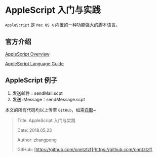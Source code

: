 # AppleScript 入门与实践

`AppleScript` 是 `Mac OS X` 内置的一种功能强大的脚本语言。

## 官方介绍

[AppleScript Overview](https://developer.apple.com/library/content/documentation/AppleScript/Conceptual/AppleScriptX/AppleScriptX.html#//apple_ref/doc/uid/10000156i)

[AppleScript Language Guide](https://developer.apple.com/library/content/documentation/AppleScript/Conceptual/AppleScriptLangGuide/introduction/ASLR_intro.html)

## AppleScript 例子

1. 发送邮件：sendMail.scpt
2. 发送 iMessage：sendMessage.scpt

本文的所有代码均以上传至 `GitHub`，如需[自取](https://github.com/onntztzf/AppleScript)~

> Title: AppleScript 入门与实践
>
> Date: 2018.05.23
>
> Author: zhangpeng
>
> GitHub: [https://github.com/onntztzf](https://github.com/onntztzf)
